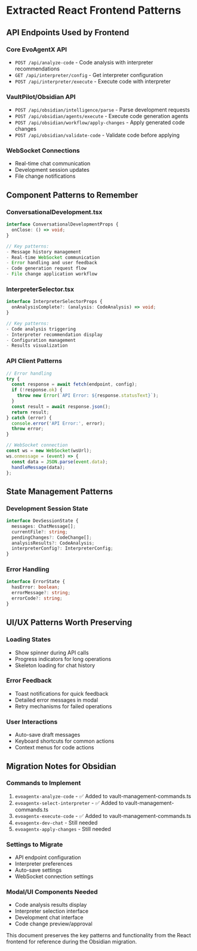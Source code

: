 # Extracted React Frontend Patterns

## API Endpoints Used by Frontend

### Core EvoAgentX API
- `POST /api/analyze-code` - Code analysis with interpreter recommendations
- `GET /api/interpreter/config` - Get interpreter configuration
- `POST /api/interpreter/execute` - Execute code with interpreter

### VaultPilot/Obsidian API
- `POST /api/obsidian/intelligence/parse` - Parse development requests
- `POST /api/obsidian/agents/execute` - Execute code generation agents
- `POST /api/obsidian/workflow/apply-changes` - Apply generated code changes
- `POST /api/obsidian/validate-code` - Validate code before applying

### WebSocket Connections
- Real-time chat communication
- Development session updates
- File change notifications

## Component Patterns to Remember

### ConversationalDevelopment.tsx
```typescript
interface ConversationalDevelopmentProps {
  onClose: () => void;
}

// Key patterns:
- Message history management
- Real-time WebSocket communication
- Error handling and user feedback
- Code generation request flow
- File change application workflow
```

### InterpreterSelector.tsx
```typescript
interface InterpreterSelectorProps {
  onAnalysisComplete?: (analysis: CodeAnalysis) => void;
}

// Key patterns:
- Code analysis triggering
- Interpreter recommendation display
- Configuration management
- Results visualization
```

### API Client Patterns
```typescript
// Error handling
try {
  const response = await fetch(endpoint, config);
  if (!response.ok) {
    throw new Error(`API Error: ${response.statusText}`);
  }
  const result = await response.json();
  return result;
} catch (error) {
  console.error('API Error:', error);
  throw error;
}

// WebSocket connection
const ws = new WebSocket(wsUrl);
ws.onmessage = (event) => {
  const data = JSON.parse(event.data);
  handleMessage(data);
};
```

## State Management Patterns

### Development Session State
```typescript
interface DevSessionState {
  messages: ChatMessage[];
  currentFile?: string;
  pendingChanges?: CodeChange[];
  analysisResults?: CodeAnalysis;
  interpreterConfig?: InterpreterConfig;
}
```

### Error Handling
```typescript
interface ErrorState {
  hasError: boolean;
  errorMessage?: string;
  errorCode?: string;
}
```

## UI/UX Patterns Worth Preserving

### Loading States
- Show spinner during API calls
- Progress indicators for long operations
- Skeleton loading for chat history

### Error Feedback
- Toast notifications for quick feedback
- Detailed error messages in modal
- Retry mechanisms for failed operations

### User Interactions
- Auto-save draft messages
- Keyboard shortcuts for common actions
- Context menus for code actions

## Migration Notes for Obsidian

### Commands to Implement
1. `evoagentx-analyze-code` - ✅ Added to vault-management-commands.ts
2. `evoagentx-select-interpreter` - ✅ Added to vault-management-commands.ts  
3. `evoagentx-execute-code` - ✅ Added to vault-management-commands.ts
4. `evoagentx-dev-chat` - Still needed
5. `evoagentx-apply-changes` - Still needed

### Settings to Migrate
- API endpoint configuration
- Interpreter preferences
- Auto-save settings
- WebSocket connection settings

### Modal/UI Components Needed
- Code analysis results display
- Interpreter selection interface
- Development chat interface
- Code change preview/approval

This document preserves the key patterns and functionality from the React frontend for reference during the Obsidian migration.
